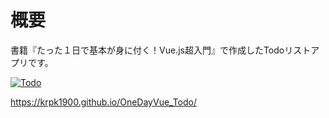 # 概要
書籍『たった１日で基本が身に付く！Vue.js超入門』で作成したTodoリストアプリです。

[![Todo](https://user-images.githubusercontent.com/72296262/108597696-b0679380-73cd-11eb-989d-c2ade9dcbaad.gif)](https://krpk1900.github.io/TypingGame/)

https://krpk1900.github.io/OneDayVue_Todo/
